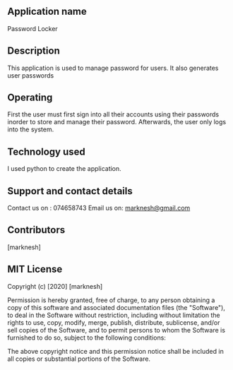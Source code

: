 ## Application name
Password Locker

## Description
This application is used to manage password for users.
It also generates user passwords

## Operating
First the user must first sign into all their accounts using their passwords inorder to store and manage their password.
Afterwards, the user only logs into the system.

##  Technology used
I used python to create the application.


## Support and contact details
Contact us on : 074658743
Email us on: marknesh@gmail.com

## Contributors
[marknesh]

## MIT License

Copyright (c) [2020] [marknesh]

Permission is hereby granted, free of charge, to any person obtaining a copy
of this software and associated documentation files (the "Software"), to deal
in the Software without restriction, including without limitation the rights
to use, copy, modify, merge, publish, distribute, sublicense, and/or sell
copies of the Software, and to permit persons to whom the Software is
furnished to do so, subject to the following conditions:

The above copyright notice and this permission notice shall be included in all
copies or substantial portions of the Software.

